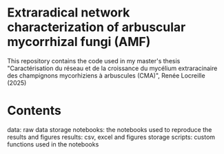 # Extraradical network characterization of arbuscular mycorrhizal fungi (AMF)
This repository contains the code used in my master's thesis 
"Caractérisation du réseau et de la croissance du mycélium extraracinaire des champignons mycorhiziens à arbuscules (CMA)", Renée Locreille (2025)

# Contents
data: raw data storage
notebooks: the notebooks used to reproduce the results and figures
results: csv, excel and figures storage
scripts: custom functions used in the notebooks